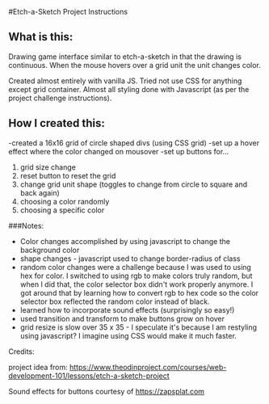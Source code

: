 #Etch-a-Sketch Project Instructions

## What is this:

Drawing game interface similar to etch-a-sketch in that the drawing is continuous.  When the mouse hovers over a grid unit the unit changes color.

Created almost entirely with vanilla JS.  Tried not use CSS for anything except grid container.  Almost all styling done with Javascript (as per the project challenge instructions).

## How I created this:
-created a 16x16 grid of circle shaped divs (using CSS grid)
-set up a hover effect where the color changed on mousover
-set up buttons for...
  1. grid size change
  2. reset button to reset the grid
  3. change grid unit shape (toggles to change from circle to square and back again)
  4. choosing a color randomly
  5. choosing a specific color

###Notes:
- Color changes accomplished by using javascript to change the background color
- shape changes - javascript used to change border-radius of class
- random color changes were a challenge because I was used to using hex for color.  I switched to using rgb to make colors truly random, but when I did that, the color selector box didn't work properly anymore.  I got around that by learning how to convert rgb to hex code so the color selector box reflected the random color instead of black.
- learned how to incorporate sound effects (surprisingly so easy!)
- used transition and transform to make buttons grow on hover
- grid resize is slow over 35 x 35 - I speculate it's because I am restyling using javascript?  I imagine using CSS would make it much faster.

Credits:

project idea from: https://www.theodinproject.com/courses/web-development-101/lessons/etch-a-sketch-project

Sound effects for buttons courtesy of https://zapsplat.com
